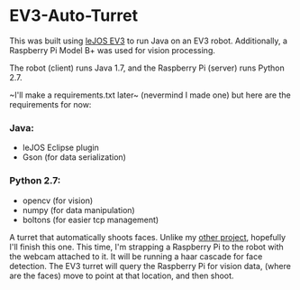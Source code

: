 # EV3-Auto-Turret

This was built using [leJOS EV3](http://www.lejos.org/ev3.php) to run Java on an EV3 robot. Additionally, a Raspberry Pi Model B+ was used for vision processing.

The robot (client) runs Java 1.7, and the Raspberry Pi (server) runs Python 2.7.

~I'll make a requirements.txt later~ (nevermind I made one) but here are the requirements for now:

### Java:
* leJOS Eclipse plugin
* Gson (for data serialization)

### Python 2.7:
* opencv (for vision)
* numpy (for data manipulation)
* boltons (for easier tcp management)

A turret that automatically shoots faces. Unlike my [other project](https://github.com/coolioasjulio/EV3-Auto-Vision-Drive), hopefully I'll finish this one. This time, I'm strapping a Raspberry Pi to the robot with the webcam attached to it. It will be running a haar cascade for face detection. The EV3 turret will query the Raspberry Pi for vision data, (where are the faces) move to point at that location, and then shoot.

